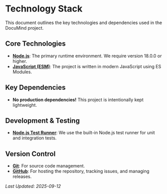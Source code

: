 # Technology Stack

This document outlines the key technologies and dependencies used in the DocuMind project.

## Core Technologies

- **[Node.js](https://nodejs.org/)**: The primary runtime environment. We require version 18.0.0 or higher.
- **[JavaScript (ESM)](https://developer.mozilla.org/en-US/docs/Web/JavaScript/Guide/Modules)**: The project is written in modern JavaScript using ES Modules.

## Key Dependencies

- **No production dependencies!** This project is intentionally kept lightweight.

## Development & Testing

- **[Node.js Test Runner](https://nodejs.org/api/test.html)**: We use the built-in Node.js test runner for unit and integration tests.

## Version Control

- **[Git](https://git-scm.com/)**: For source code management.
- **[GitHub](https://github.com/)**: For hosting the repository, tracking issues, and managing releases.

*Last Updated: 2025-09-12*
